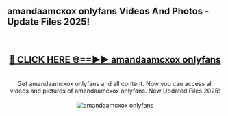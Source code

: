 <h2>amandaamcxox onlyfans Videos And Photos - Update Files 2025!</h2>
<br>
<div align="center">
<h2><a href="https://linkcuts.com/hfmhzwbr" rel="nofollow">🔴 CLICK HERE 🌐==►► amandaamcxox onlyfans</a></h2>
<br>
Get amandaamcxox onlyfans and all content. Now you can access all videos and pictures of amandaamcxox onlyfans. New Updated Files 2025!
<br>
<br>
<a href="https://linkcuts.com/hfmhzwbr" rel="nofollow" data-target="animated-image.originalLink"><img src="https://i.ibb.co.com/WyWwxjT/player-gif2.gif" alt="amandaamcxox onlyfans" style="max-width: 100%; display: inline-block;" data-target="animated-image.originalImage"></a>
</div>
<br>